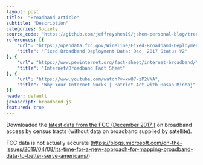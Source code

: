 ```yaml
---
layout: post
title:  "Broadband article"
subtitle: "Description"
categories: Society
source_code: "https://github.com/jeffreyshen19/jshen-personal-blog/tree/master/_code/broadband-equality"
references: [{
    "url": "https://opendata.fcc.gov/Wireline/Fixed-Broadband-Deployment-Data-Dec-2017-Status-V2/ei6b-6aiz",
    "title": "Fixed Broadband Deployment Data: Dec, 2017 Status V2"
}, {
    "url": "https://www.pewinternet.org/fact-sheet/internet-broadband/",
    "title": "Internet/Broadband Fact Sheet"
}, {
    "url": "https://www.youtube.com/watch?v=xw87-zP2VNA",
    "title": "Why Your Internet Sucks | Patriot Act with Hasan Minhaj"
}]
header: default
javascript: broadband.js
featured: true
---
```


Downloaded the [latest data from the FCC (December 2017 )](https://opendata.fcc.gov/Wireline/Fixed-Broadband-Deployment-Data-Dec-2017-Status-V2/ei6b-6aiz) on broadband access by census tracts (without data on broadband supplied by satellite).

FCC data is not actually accurate (https://blogs.microsoft.com/on-the-issues/2019/04/08/its-time-for-a-new-approach-for-mapping-broadband-data-to-better-serve-americans/)
